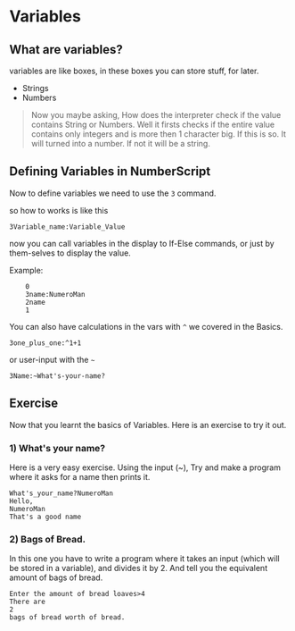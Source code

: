 # Variables

## What are variables?

variables are like boxes, in these boxes you can store stuff, for later.

- Strings
- Numbers

> Now you maybe asking, How does the interpreter check if the value contains String or Numbers. Well it firsts checks if the entire value contains only integers and is more then 1 character big. If this is so. It will turned into a number. If not it will be a string.

## Defining Variables in NumberScript

Now to define variables we need to use the `3` command.

so how to works is like this

`3Variable_name:Variable_Value`

now you can call variables in the display to If-Else commands, or just by them-selves to display the value.

Example:
```
    0
    3name:NumeroMan
    2name
    1
```

You can also have calculations in the vars with `^` we covered in the Basics.

`3one_plus_one:^1+1`

or user-input with the `~`

`3Name:~What's-your-name?`

## Exercise

Now that you learnt the basics of Variables.
Here is an exercise to try it out.

### 1) What's your name?

Here is a very easy exercise.
Using the input (~), Try and make a program where it asks for a name then prints it.

```
What's_your_name?NumeroMan
Hello,
NumeroMan
That's a good name
```

### 2) Bags of Bread.

In this one you have to write a program where it takes an input (which will be stored in a variable), and divides it by 2.
And tell you the equivalent amount of bags of bread.

```
Enter the amount of bread loaves>4
There are
2
bags of bread worth of bread.
```